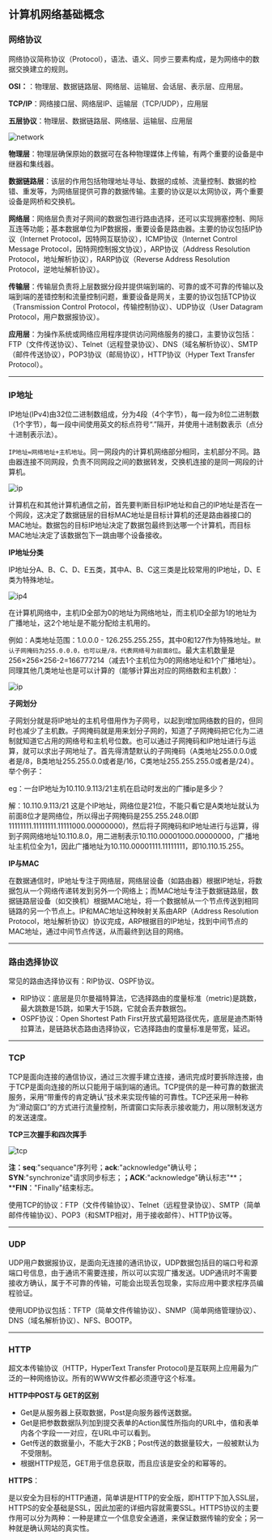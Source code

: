 ## 计算机网络基础概念

### 网络协议

网络协议简称协议（Protocol），语法、语义、同步三要素构成，是为网络中的数据交换建立的规则。

**OSI：**：物理层、数据链路层、网络层、运输层、会话层、表示层、应用层。

**TCP/IP**：网络接口层、网络层IP、运输层（TCP/UDP），应用层

**五层协议**：物理层、数据链路层、网络层、运输层、应用层

![network](../img/network-framework.gif)



**物理层**：物理层确保原始的数据可在各种物理媒体上传输，有两个重要的设备是中继器和集线器。

**数据链路层**：该层的作用包括物理地址寻址、数据的成帧、流量控制、数据的检错、重发等，为网络层提供可靠的数据传输。主要的协议是以太网协议，两个重要设备是网桥和交换机。

**网络层**：网络层负责对子网间的数据包进行路由选择，还可以实现拥塞控制、网际互连等功能；基本数据单位为IP数据报，重要设备是路由器。主要的协议包括IP协议（Internet Protocol，因特网互联协议），ICMP协议（Internet Control Message Protocol，因特网控制报文协议），ARP协议（Address Resolution Protocol，地址解析协议），RARP协议（Reverse Address Resolution Protocol，逆地址解析协议）。

**传输层**：传输层负责将上层数据分段并提供端到端的、可靠的或不可靠的传输以及端到端的差错控制和流量控制问题，重要设备是网关，主要的协议包括TCP协议（Transmission Control Protocol，传输控制协议）、UDP协议（User Datagram Protocol，用户数据报协议）。

**应用层**：为操作系统或网络应用程序提供访问网络服务的接口，主要协议包括：FTP（文件传送协议）、Telnet（远程登录协议）、DNS（域名解析协议）、SMTP（邮件传送协议），POP3协议（邮局协议），HTTP协议（Hyper Text Transfer Protocol）。





****

### IP地址

IP地址(IPv4)由32位二进制数组成，分为4段（4个字节），每一段为8位二进制数（1个字节），每一段中间使用英文的标点符号“.”隔开，并使用十进制数表示（点分十进制表示法）。

`IP地址=网络地址+主机地址`。同一网段内的计算机网络部分相同，主机部分不同。路由器连接不同网段，负责不同网段之间的数据转发，交换机连接的是同一网段的计算机。

![ip](../img/ip.png)

计算机在和其他计算机通信之前，首先要判断目标IP地址和自己的IP地址是否在一个网段，这决定了数据链层的目标MAC地址是目标计算机的还是路由器接口的MAC地址。数据包的目标IP地址决定了数据包最终到达哪一个计算机，而目标MAC地址决定了该数据包下一跳由哪个设备接收。

**IP地址分类**

IP地址分A、B、C、D、E五类，其中A、B、C这三类是比较常用的IP地址，D、E类为特殊地址。

![ip4](../img/ipv4-addr.png)

在计算机网络中，主机ID全部为0的地址为网络地址，而主机ID全部为1的地址为广播地址，这2个地址是不能分配给主机用的。

例如：A类地址范围：1.0.0.0 - 126.255.255.255，其中0和127作为特殊地址。`默认子网掩码为255.0.0.0，也可以是/8，代表网络号为前面8位`。最大主机数量是256×256×256-2=166777214（减去1个主机位为0的网络地址和1个广播地址）。同理其他几类地址也是可以计算的（能够计算出对应的网络数和主机数）：

![ip](../img/ipv4-addr2.png)



**子网划分**

子网划分就是将IP地址的主机号借用作为子网号，以起到增加网络数的目的，但同时也减少了主机数。子网掩码就是用来划分子网的，知道了子网掩码把它化为二进制就知道它占用的网络号和主机号位数。也可以通过子网掩码和IP地址进行与运算，就可以求出子网地址了。首先得清楚默认的子网掩码（A类地址255.0.0.0或者是/8，B类地址255.255.0.0或者是/16，C类地址255.255.255.0或者是/24）。举个例子：

eg：一台IP地址为10.110.9.113/21主机在启动时发出的广播ip是多少？

解：10.110.9.113/21 这是个IP地址，网络位是21位，不能只看它是A类地址就认为前面8位才是网络位，所以得出子网掩码是255.255.248.0(即11111111.11111111.11111000.00000000)，然后将子网掩码和IP地址进行与运算，得到子网网络地址10.110.8.0，用二进制表示10.110.00001000.00000000，广播地址主机位全为1，因此广播地址为10.110.00001111.11111111，即10.110.15.255。



**IP与MAC**

在数据通信时，IP地址专注于网络层，网络层设备（如路由器）根据IP地址，将数据包从一个网络传递转发到另外一个网络上；而MAC地址专注于数据链路层，数据链路层设备（如交换机）根据MAC地址，将一个数据帧从一个节点传送到相同链路的另一个节点上。IP和MAC地址这种映射关系由ARP（Address Resolution Protocol，地址解析协议）协议完成，ARP根据目的IP地址，找到中间节点的MAC地址，通过中间节点传送，从而最终到达目的网络。



****

### 路由选择协议

常见的路由选择协议有：RIP协议、OSPF协议。

* RIP协议：底层是贝尔曼福特算法，它选择路由的度量标准（metric)是跳数，最大跳数是15跳，如果大于15跳，它就会丢弃数据包。
* OSPF协议：Open Shortest Path First开放式最短路径优先，底层是迪杰斯特拉算法，是链路状态路由选择协议，它选择路由的度量标准是带宽，延迟。





****

### TCP

TCP是面向连接的通信协议，通过三次握手建立连接，通讯完成时要拆除连接，由于TCP是面向连接的所以只能用于端到端的通讯。TCP提供的是一种可靠的数据流服务，采用“带重传的肯定确认”技术来实现传输的可靠性。TCP还采用一种称为“滑动窗口”的方式进行流量控制，所谓窗口实际表示接收能力，用以限制发送方的发送速度。

**TCP三次握手和四次挥手**

![tcp](../img/tcp.gif)

**注：seq**:"sequance"序列号；**ack**:"acknowledge"确认号；**SYN**:"synchronize"请求同步标志；**；ACK**:"acknowledge"确认标志"**；****FIN**："Finally"结束标志。

使用TCP的协议：FTP（文件传输协议）、Telnet（远程登录协议）、SMTP（简单邮件传输协议）、POP3（和SMTP相对，用于接收邮件）、HTTP协议等。



****

### UDP

UDP用户数据报协议，是面向无连接的通讯协议，UDP数据包括目的端口号和源端口号信息，由于通讯不需要连接，所以可以实现广播发送。UDP通讯时不需要接收方确认，属于不可靠的传输，可能会出现丢包现象，实际应用中要求程序员编程验证。

使用UDP协议包括：TFTP（简单文件传输协议）、SNMP（简单网络管理协议）、DNS（域名解析协议）、NFS、BOOTP。



****

### HTTP

超文本传输协议（HTTP，HyperText Transfer Protocol)是互联网上应用最为广泛的一种网络协议。所有的WWW文件都必须遵守这个标准。

**HTTP中POST与 GET的区别**

* Get是从服务器上获取数据，Post是向服务器传送数据。
* Get是把参数数据队列加到提交表单的Action属性所指向的URL中，值和表单内各个字段一一对应，在URL中可以看到。
* Get传送的数据量小，不能大于2KB；Post传送的数据量较大，一般被默认为不受限制。
* 根据HTTP规范，GET用于信息获取，而且应该是安全的和幂等的。

**HTTPS**：

是以安全为目标的HTTP通道，简单讲是HTTP的安全版，即HTTP下加入SSL层，HTTPS的安全基础是SSL，因此加密的详细内容就需要SSL。HTTPS协议的主要作用可以分为两种：一种是建立一个信息安全通道，来保证数据传输的安全；另一种就是确认网站的真实性。











